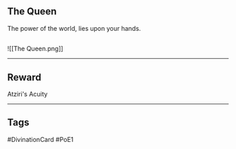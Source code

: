 ## The Queen
The power of the world, 
lies upon your hands.
## 
![[The Queen.png]]

---
## Reward
Atziri's Acuity

---
## Tags
#DivinationCard
#PoE1